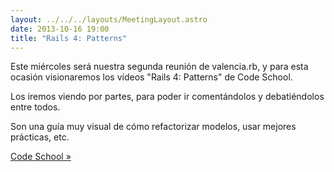 ```yaml
---
layout: ../../../layouts/MeetingLayout.astro
date: 2013-10-16 19:00
title: "Rails 4: Patterns"
---
```


Este miércoles será nuestra segunda reunión de valencia.rb, y para esta ocasión visionaremos los vídeos "Rails 4: Patterns" de Code School.

Los iremos viendo por partes, para poder ir comentándolos y debatiéndolos entre todos.

Son una guía muy visual de cómo refactorizar modelos, usar mejores prácticas, etc.

[Code School »](https://www.codeschool.com/courses/rails-4-patterns)
